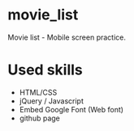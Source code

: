 # movie_list

Movie list - Mobile screen practice.

# Used skills

- HTML/CSS
- jQuery / Javascript
- Embed Google Font (Web font)
- github page
